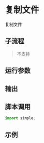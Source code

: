 # 复制文件 
复制文件

## 子流程
> 不支持


## 运行参数




## 输出

    


## 脚本调用

```python
import simple;

```

## 示例